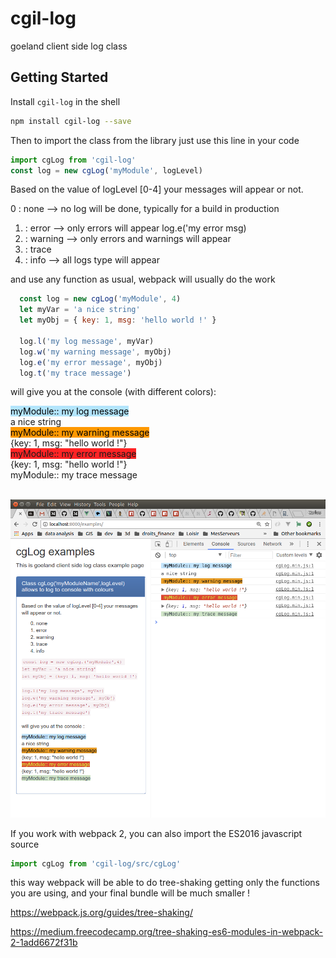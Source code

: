 # cgil-log
goeland client side log class

## Getting Started

Install `cgil-log` in the shell

```bash
npm install cgil-log --save
```
Then to import the class  from the library just use this line in your code

```javascript
import cgLog from 'cgil-log'
const log = new cgLog('myModule', logLevel)
```
Based on the value of logLevel [0-4] your messages will appear or not.                 

0 : none --> no log will be done, typically for a build in production
1. : error --> only errors will appear log.e('my error msg)
2. : warning --> only errors and warnings will appear 
3. : trace 
4. : info --> all logs type will appear


and use any function as usual, webpack will usually do the work

```javascript
  const log = new cgLog('myModule', 4)
  let myVar = 'a nice string'
  let myObj = { key: 1, msg: 'hello world !' }
  
  log.l('my log message', myVar)
  log.w('my warning message', myObj)
  log.e('my error message', myObj)
  log.t('my trace message')

```

will give you at the console (with different colors): 
<body>
<span style="background: #b3e5fc;color: #000;">myModule:: my log message</span>
<br> a nice string
<br>
<span style="background: #ff9800;color: #020202;">myModule:: my warning message</span>
<br> {key: 1, msg: "hello world !"}
<br>
<span style="background: #FF2325;">myModule:: my error message</span>
<br> {key: 1, msg: "hello world !"}
<br>
<span class="background: #c8e6c9;color: #37474f;">myModule:: my trace message</span>
<br><br>
</body>

![alt text](https://raw.githubusercontent.com/lao-tseu-is-alive/cgil-log/master/examples/cgLogScreenshot.png "output example")


If you work with webpack 2, you can also import the ES2016 javascript source

```javascript
import cgLog from 'cgil-log/src/cgLog'
```
this way webpack will be able to do tree-shaking getting only the functions you are using, 
and your final bundle will be much smaller !

https://webpack.js.org/guides/tree-shaking/

https://medium.freecodecamp.org/tree-shaking-es6-modules-in-webpack-2-1add6672f31b
